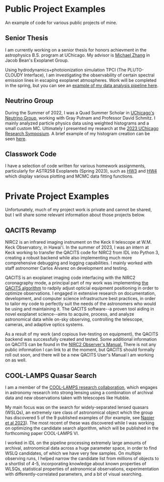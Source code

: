 # Public Project Examples
An example of code for various public projects of mine.

## Senior Thesis 
I am currently working on a senior thesis for honors achievment in the astrophysics B.S. program at UChicago. My advisor is [Michael Zhang](https://astro.uchicago.edu/~mz/) in Jacob Bean's Exoplanet Group. 

Using hydrodynamics+photoionization simulation TPCI (The PLUTO-CLOUDY Interface), I am investigating the observability of certain spectral emission lines in escaping exoplanet atmospheres. Work will be completed in the spring, but you can see an [example of my data analysis pipeline here](2024_thesis_analyze_continuum.ipynb).

## Neutrino Group
During the Summer of 2022, I was a Quad Summer Scholar in [UChicago's Neutrino Group](https://voices.uchicago.edu/neutrino/), working with Gray Putnam and Professor David Schmitz. I mainly analyzed particle physics data using weighted histograms and a small custom MC. Ultimately I presented my research at the [2023 UChicago Research Symposium](2023_ResearchSymposium_Poster.jpg). A brief example of my histogram creation can be seen [here](2022_scalartime_hist.py).

## Classwork Code
I have a selection of code written for various homework assignments, particularly for ASTR258 Exoplanets (Spring 2023), such as [HW3](2023_RRosener_hw3_nb.ipynb) and [HW4](2023_RRosener_hw4.ipynb) which display various plotting and MCMC data fitting functions.

# Private Project Examples
Unfortunately, much of my project work is private and cannot be shared, but I will share some relevant information about those projects below.

## QACITS Revamp
NIRC2 is an infrared imaging instrument on the Keck II telescope at W.M. Keck Observatory, in Hawai'i. In the summer of 2023, I was an intern at Keck working to transfer the QACITS code for NIRC2 from IDL into Python 3, creating a robust backend while also implementing much more comprehensive debugging and logging capabilities. I mainly worked with staff astronomer Carlos Alvarez on development and testing.

QACITS is an exoplanet imaging code interfacing with the NIRC2 coronagraphy mode, a principal part of my work was implementing [the QACITS algorithm](https://www.aanda.org/articles/aa/full_html/2015/12/aa27102-15/aa27102-15.html) to radpily adjust opticial equipment positioning in order to optimize observations. I engaged in extensive research on documentation, development, and computer science infrastructure best practices, in order to tailor my code to perfectly suit the needs of the astronomers who would be using and maintaining it. The QACITS software--a proven tool aiding in novel exoplanet science--aims to acquire, process, and analyze astronomical data while on-sky observing, controlling the telescope, cameras, and adaptive optics systems.

As a result of my work (and copious live-testing on equipment), the QACITS backend was successfully created and tested. Some additional information on QACITS can be found in the [NIRC2 Observer's Manual.](https://www2.keck.hawaii.edu/inst/nirc2/ObserversManual.html) There is not any public information I can link to at the moment, but QACITS should formally roll out soon, and there will be a new QACITS User's Manual I am working on as well.

## COOL-LAMPS Quasar Search
I am a member of the [COOL-LAMPS research collaboration](https://coollamps.github.io/index.html), which engages in astronomy research into strong lensing using a combination of archival data and new observations taken with telescopes like Hubble. 

My main focus was on the search for widely-separated lensed quasars (WSLQs), an extremely rare class of astronomical object which the group has discovered 5 of the 9 published examples of (for example, see [Napier et al 2023](https://inspirehep.net/literature/2662079)). The most recent of these was discovered while I was working on optimizing the candidate search algorithm, which will be published in the forthcoming paper COOL-LAMPS VI.

I worked in IDL on the pipeline processing extremely large amounts of archival, astronomical data across a huge parameter space, in order to find WSLQ candidates, of which we have very few samples. On multiple observing runs, I helped narrow the candidate list from millions of objects to a shortlist of 4-5, incorporating knowledge about known properties of WLSQs, statistical properties of astronomical observations, experimentation with differently-correlated parameters, and a bit of visual searching. 
